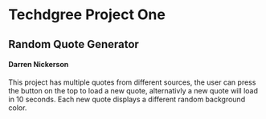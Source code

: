 # Techdgree Project One

## Random Quote Generator

#### Darren Nickerson

This project has multiple quotes from different sources, the user can press the button on the top to load a new quote, alternativly a new quote will load in 10 seconds. Each new quote displays a different random background color.
